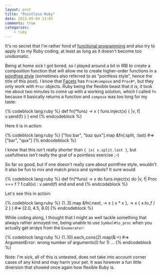 ```yaml
---
layout: post
title: "Pointless Ruby"
date: 2012-05-04 13:03
comments: true
categories:
    - ruby
---
```

It's no secret that I'm rather fond of [functional programming](http://en.wikipedia.org/wiki/Functional_programming) and also try to apply it to my Ruby coding, at least as long as it doesn't become too unidiomatic.

Being at home sick I got bored, so I played around a bit in IRB to create a composition function that will allow me to create higher-order functions in a [pointfree style](http://www.haskell.org/haskellwiki/Pointfree) (sometimes also referred to as "pointless style", hence the title of this post). I know that [Facets](http://rubyworks.github.com/facets/) has `Proc#compose` and `Proc#*`, but they only work with `Proc` objects. Ruby being the flexible beast that it is, it took me about two minutes to come up with a working solution, which I called `fn` because it basically returns a function and `compose` was too long for my taste:

{% codeblock lang:ruby %}
def fn(*funs)
  -> x { funs.inject(x) { |v, f| v.send(f) } }
end
{% endcodeblock %}

Here it is in action:

{% codeblock lang:ruby %}
["foo bar", "baz qux"].map &fn(:split, :last)
#=> ["bar", "qux"]
{% endcodeblock %}

I know that this isn't really shorter than `{ |x| x.split.last }`, but usefullness isn't really the goal of a pointless exercise ;-)

So far so good, but if one doesn't really care about pointfree style, wouldn't it also be fun to mix and match procs and symbols? It sure would:

{% codeblock lang:ruby %}
def fn(*funs)
  -> x do
    funs.inject(x) do |v, f|
      Proc === f ? f.call(v) : v.send(f)
    end
  end
end
{% endcodeblock %}

Let's see this in action:

{% codeblock lang:ruby %}
(1..3).map &fn(:next, -> x { x * x }, -> x { x.to_f / 2 } )
#=> [2.0, 4.5, 8.0]
{% endcodeblock %}

While coding along, I thought that I might as well tackle something that always rather annoyed me, being unable to use `Symbol#to_proc` when you actually get arrays from the `Enumerator`:

{% codeblock lang:ruby %}
(1..10).each_cons(2).map(&:+)
#=> ArgumentError: wrong number of arguments(0 for 1)
  ...
{% endcodeblock %}

Note: I'm sick, all of this is untested, does not take into account corner cases of any kind and may harm your pet. It was however a fun little diversion that showed once again how flexible Ruby is.
